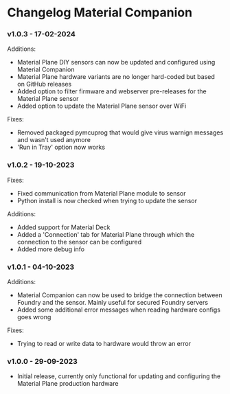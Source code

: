 # Changelog Material Companion
### v1.0.3 - 17-02-2024

Additions:
<ul>
<li>Material Plane DIY sensors can now be updated and configured using Material Companion</li>
<li>Material Plane hardware variants are no longer hard-coded but based on GitHub releases</li>
<li>Added option to filter firmware and webserver pre-releases for the Material Plane sensor</li>
<li>Added option to update the Material Plane sensor over WiFi</li>
</ul>

Fixes:
<ul>
<li>Removed packaged pymcuprog that would give virus warnign messages and wasn't used anymore</li>
<li>'Run in Tray' option now works</li>
</ul>

### v1.0.2 - 19-10-2023
Fixes:
<ul>
<li>Fixed communication from Material Plane module to sensor</li>
<li>Python install is now checked when trying to update the sensor</li>
</ul>

Additions:
<ul>
<li>Added support for Material Deck</li>
<li>Added a 'Connection' tab for Material Plane through which the connection to the sensor can be configured</li>
<li>Added more debug info</li>
</ul>

### v1.0.1 - 04-10-2023
Additions:
<ul>
<li>Material Companion can now be used to bridge the connection between Foundry and the sensor. Mainly useful for secured Foundry servers</li>
<li>Added some additional error messages when reading hardware configs goes wrong</li>
</ul>

Fixes:
<ul>
<li>Trying to read or write data to hardware would throw an error</li>
</ul>

### v1.0.0 - 29-09-2023
<ul>
<li>Initial release, currently only functional for updating and configuring the Material Plane production hardware</li>
</ul>